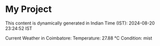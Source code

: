 # My Project

This content is dynamically generated in Indian Time (IST): 2024-08-20 23:24:52 IST


Current Weather in Coimbatore:
Temperature: 27.88 °C
Condition: mist
